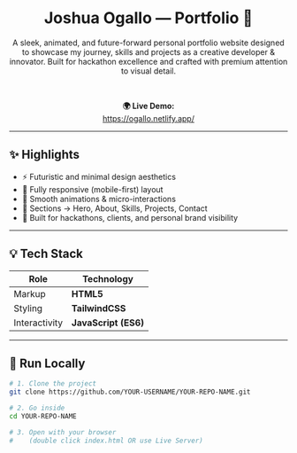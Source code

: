 <h1 align="center">Joshua Ogallo — Portfolio 🚀</h1>

<p align="center">
  A sleek, animated, and future-forward personal portfolio website designed to showcase my journey, skills and projects as a creative developer & innovator.
  Built for hackathon excellence and crafted with premium attention to visual detail.
</p>

<br/>

<div align="center">
  
**🌍 Live Demo:**  
<https://ogallo.netlify.app/>

</div>

---

## ✨ Highlights

- ⚡ Futuristic and minimal design aesthetics  
- 📱 Fully responsive (mobile-first) layout  
- 🎨 Smooth animations & micro-interactions  
- 🧰 Sections → Hero, About, Skills, Projects, Contact  
- 💼 Built for hackathons, clients, and personal brand visibility  

---

## 💡 Tech Stack

| Role              | Technology           |
|-------------------|----------------------|
| Markup            | **HTML5**            |
| Styling           | **TailwindCSS**      |
| Interactivity     | **JavaScript (ES6)** |

---

## 🚀 Run Locally

```bash
# 1. Clone the project
git clone https://github.com/YOUR-USERNAME/YOUR-REPO-NAME.git

# 2. Go inside
cd YOUR-REPO-NAME

# 3. Open with your browser
#    (double click index.html OR use Live Server)
